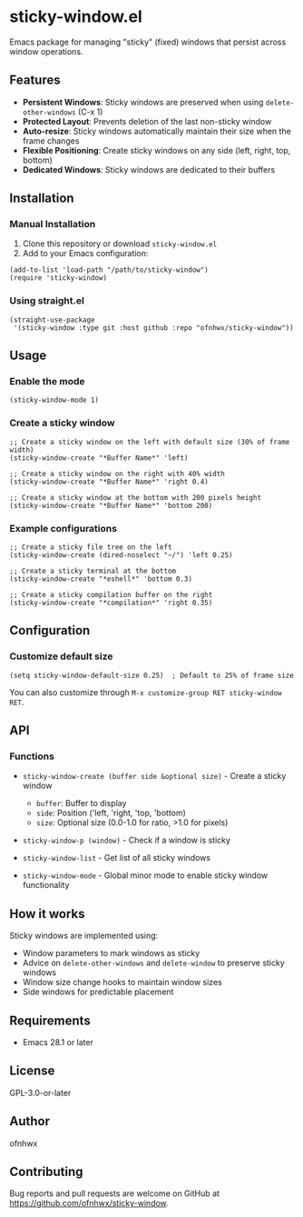 # sticky-window.el

Emacs package for managing "sticky" (fixed) windows that persist across window operations.

## Features

- **Persistent Windows**: Sticky windows are preserved when using `delete-other-windows` (C-x 1)
- **Protected Layout**: Prevents deletion of the last non-sticky window
- **Auto-resize**: Sticky windows automatically maintain their size when the frame changes
- **Flexible Positioning**: Create sticky windows on any side (left, right, top, bottom)
- **Dedicated Windows**: Sticky windows are dedicated to their buffers

## Installation

### Manual Installation

1. Clone this repository or download `sticky-window.el`
2. Add to your Emacs configuration:

```elisp
(add-to-list 'load-path "/path/to/sticky-window")
(require 'sticky-window)
```

### Using straight.el

```elisp
(straight-use-package
 '(sticky-window :type git :host github :repo "ofnhwx/sticky-window"))
```

## Usage

### Enable the mode

```elisp
(sticky-window-mode 1)
```

### Create a sticky window

```elisp
;; Create a sticky window on the left with default size (30% of frame width)
(sticky-window-create "*Buffer Name*" 'left)

;; Create a sticky window on the right with 40% width
(sticky-window-create "*Buffer Name*" 'right 0.4)

;; Create a sticky window at the bottom with 200 pixels height
(sticky-window-create "*Buffer Name*" 'bottom 200)
```

### Example configurations

```elisp
;; Create a sticky file tree on the left
(sticky-window-create (dired-noselect "~/") 'left 0.25)

;; Create a sticky terminal at the bottom
(sticky-window-create "*eshell*" 'bottom 0.3)

;; Create a sticky compilation buffer on the right
(sticky-window-create "*compilation*" 'right 0.35)
```

## Configuration

### Customize default size

```elisp
(setq sticky-window-default-size 0.25)  ; Default to 25% of frame size
```

You can also customize through `M-x customize-group RET sticky-window RET`.

## API

### Functions

- `sticky-window-create (buffer side &optional size)` - Create a sticky window
  - `buffer`: Buffer to display
  - `side`: Position ('left, 'right, 'top, 'bottom)
  - `size`: Optional size (0.0-1.0 for ratio, >1.0 for pixels)

- `sticky-window-p (window)` - Check if a window is sticky

- `sticky-window-list` - Get list of all sticky windows

- `sticky-window-mode` - Global minor mode to enable sticky window functionality

## How it works

Sticky windows are implemented using:
- Window parameters to mark windows as sticky
- Advice on `delete-other-windows` and `delete-window` to preserve sticky windows
- Window size change hooks to maintain window sizes
- Side windows for predictable placement

## Requirements

- Emacs 28.1 or later

## License

GPL-3.0-or-later

## Author

ofnhwx

## Contributing

Bug reports and pull requests are welcome on GitHub at https://github.com/ofnhwx/sticky-window.
